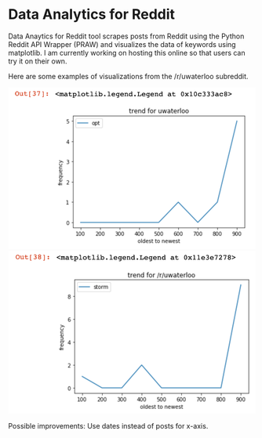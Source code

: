 # Data Analytics for Reddit
Data Anaytics for Reddit tool scrapes posts from Reddit using the Python Reddit API Wrapper (PRAW) and visualizes the data of keywords using matplotlib. I am currently working on hosting this online so that users can try it on their own.

Here are some examples of visualizations from the /r/uwaterloo subreddit.

![Screenshot1 goes here.](screenshot1.png)
![Screenshot2 goes here.](screenshot2.png)

Possible improvements:
Use dates instead of posts for x-axis.
